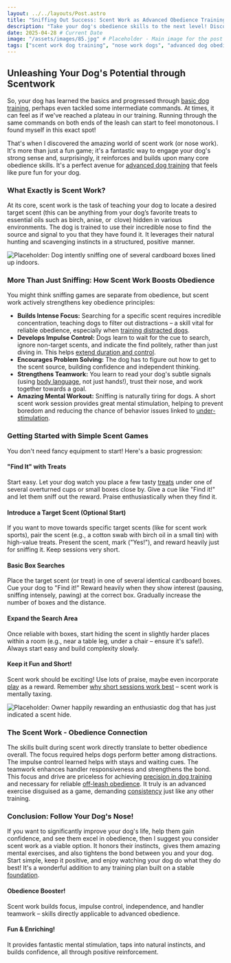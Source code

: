 ```yaml
---
layout: ../../layouts/Post.astro
title: "Sniffing Out Success: Scent Work as Advanced Obedience Training"
description: "Take your dog's obedience skills to the next level! Discover how scent work builds focus, impulse control, and teamwork, making it a fun and effective advanced exercise."
date: 2025-04-28 # Current Date
image: "/assets/images/85.jpg" # Placeholder - Main image for the post (e.g., Dog eagerly sniffing)
tags: ["scent work dog training", "nose work dogs", "advanced dog obedience", "dog enrichment activities", "canine scent detection", "positive dog training exercises", "dog focus training", "mental stimulation dogs"]
---
```


<h2 class="text-3xl font-bold text-slate-800 dark:text-slate-100 mb-6">Unleashing Your Dog's Potential through Scentwork</h2>

<p class="text-lg text-slate-600 dark:text-slate-300 mb-8">
    So, your dog has learned the basics and progressed through <a href="https://trainedtails.com/posts/basic-dog-training" target="_blank"  class="text-emerald-600 dark:text-emerald-400 hover:underline">basic dog training</a>, perhaps even tackled some intermediate commands. At times, it can feel as if we've reached a plateau in our training. Running through the same commands on both ends of the leash can start to feel monotonous. I found myself in this exact spot!
</p>
<p class="text-lg text-slate-600 dark:text-slate-300 mb-8">
    That's when I discovered the amazing world of scent work (or nose work). It's more than just a fun game; it's a fantastic way to engage your dog's strong sense and, surprisingly, it reinforces and builds upon many core obedience skills. It's a perfect avenue for <a href="https://trainedtails.com/posts/advanced-dog-training" target="_blank"  class="text-emerald-600 dark:text-emerald-400 hover:underline">advanced dog training</a> that feels like pure fun for your dog.
</p>

<h3 class="text-2xl font-semibold text-slate-800 dark:text-slate-100 mb-6">What Exactly is Scent Work?</h3>

<p class="text-lg text-slate-600 dark:text-slate-300 mb-8">
    At its core, scent work is the task of teaching your dog to locate a desired target scent (this can be anything from your dog’s favorite treats to essential oils such as birch, anise, or clove) hidden in various environments. The dog is trained to use their incredible nose to find the source and signal to you that they have found it. It leverages their natural hunting and scavenging instincts in a structured, positive manner.
</p>

<img src="/assets/images/86.jpg" alt="Placeholder: Dog intently sniffing one of several cardboard boxes lined up indoors." class="w-full h-auto rounded-xl my-8 shadow-lg" loading="lazy" />

<h3 class="text-2xl font-semibold text-slate-800 dark:text-slate-100 mb-4">More Than Just Sniffing: How Scent Work Boosts Obedience</h3>

<p class="text-lg text-slate-600 dark:text-slate-300 mb-4">
    You might think sniffing games are separate from obedience, but scent work actively strengthens key obedience principles:
</p>

<ul class="list-disc list-inside space-y-4 text-lg text-slate-600 dark:text-slate-300 mb-12 [&>li]:marker:text-slate-800 dark:[&>li]:marker:text-slate-100">
    <li>
        <strong class="font-semibold text-slate-800 dark:text-slate-100">Builds Intense Focus:</strong> Searching for a specific scent requires incredible concentration, teaching dogs to filter out distractions – a skill vital for reliable obedience, especially when <a href="https://trainedtails.com/posts/training-distracted-dogs" target="_blank"  class="text-emerald-600 dark:text-emerald-400 hover:underline">training distracted dogs</a>.
    </li>
    <li>
        <strong class="font-semibold text-slate-800 dark:text-slate-100">Develops Impulse Control:</strong> Dogs learn to wait for the cue to search, ignore non-target scents, and indicate the find politely, rather than just diving in. This helps <a href="https://trainedtails.com/posts/extend-command-duration" target="_blank"  class="text-emerald-600 dark:text-emerald-400 hover:underline">extend duration and control</a>.
    </li>
    <li>
        <strong class="font-semibold text-slate-800 dark:text-slate-100">Encourages Problem Solving:</strong> The dog has to figure out how to get to the scent source, building confidence and independent thinking.
    </li>
     <li>
        <strong class="font-semibold text-slate-800 dark:text-slate-100">Strengthens Teamwork:</strong> You learn to read your dog's subtle signals (using <a href="https://trainedtails.com/posts/hand-signals" target="_blank"  class="text-emerald-600 dark:text-emerald-400 hover:underline">body language</a>, not just hands!), trust their nose, and work together towards a goal.
    </li>
     <li>
        <strong class="font-semibold text-slate-800 dark:text-slate-100">Amazing Mental Workout:</strong> Sniffing is naturally tiring for dogs. A short scent work session provides great mental stimulation, helping to prevent boredom and reducing the chance of behavior issues linked to <a href="https://trainedtails.com/posts/avoiding-overtraining" target="_blank"  class="text-emerald-600 dark:text-emerald-400 hover:underline">under-stimulation</a>.
    </li>
</ul>

<h3 class="text-2xl font-semibold text-slate-800 dark:text-slate-100 mb-6">Getting Started with Simple Scent Games</h3>

<p class="text-lg text-slate-600 dark:text-slate-300 mb-4">
    You don't need fancy equipment to start! Here's a basic progression:
</p>

<div class="relative border-l-2 border-blue-300 dark:border-blue-700/50 ml-4 space-y-10 mb-12">
    <div class="relative pl-8">
        <div class="absolute w-8 h-8 bg-blue-500 dark:bg-blue-600 rounded-full flex items-center justify-center -left-4 ring-4 ring-white dark:ring-slate-900">
             <span class="font-bold text-white text-sm"></span>
        </div>
        <h4 class="text-xl font-semibold text-slate-800 dark:text-slate-100 mb-2">"Find It" with Treats</h4>
        <p class="text-lg text-slate-600 dark:text-slate-300">
            Start easy. Let your dog watch you place a few tasty <a href="https://trainedtails.com/posts/treats-and-rewards" target="_blank"  class="text-emerald-600 dark:text-emerald-400 hover:underline">treats</a> under one of several overturned cups or small boxes close by. Give a cue like "Find it!" and let them sniff out the reward. Praise enthusiastically when they find it.
        </p>
    </div>
    <div class="relative pl-8">
        <div class="absolute w-8 h-8 bg-blue-500 dark:bg-blue-600 rounded-full flex items-center justify-center -left-4 ring-4 ring-white dark:ring-slate-900">
             <span class="font-bold text-white text-sm"></span>
        </div>
        <h4 class="text-xl font-semibold text-slate-800 dark:text-slate-100 mb-2">Introduce a Target Scent (Optional Start)</h4>
        <p class="text-lg text-slate-600 dark:text-slate-300">
            If you want to move towards specific target scents (like for scent work sports), pair the scent (e.g., a cotton swab with birch oil in a small tin) with high-value treats. Present the scent, mark ("Yes!"), and reward heavily just for sniffing it. Keep sessions very short.
        </p>
    </div>
    <div class="relative pl-8">
        <div class="absolute w-8 h-8 bg-blue-500 dark:bg-blue-600 rounded-full flex items-center justify-center -left-4 ring-4 ring-white dark:ring-slate-900">
             <span class="font-bold text-white text-sm"></span>
        </div>
        <h4 class="text-xl font-semibold text-slate-800 dark:text-slate-100 mb-2">Basic Box Searches</h4>
        <p class="text-lg text-slate-600 dark:text-slate-300">
            Place the target scent (or treat) in one of several identical cardboard boxes. Cue your dog to "Find it!" Reward heavily when they show interest (pausing, sniffing intensely, pawing) at the correct box. Gradually increase the number of boxes and the distance.
        </p>
    </div>
    <div class="relative pl-8">
        <div class="absolute w-8 h-8 bg-blue-500 dark:bg-blue-600 rounded-full flex items-center justify-center -left-4 ring-4 ring-white dark:ring-slate-900">
             <span class="font-bold text-white text-sm"></span>
        </div>
        <h4 class="text-xl font-semibold text-slate-800 dark:text-slate-100 mb-2">Expand the Search Area</h4>
        <p class="text-lg text-slate-600 dark:text-slate-300">
            Once reliable with boxes, start hiding the scent in slightly harder places within a room (e.g., near a table leg, under a chair – ensure it's safe!). Always start easy and build complexity slowly.
        </p>
    </div>
     <div class="relative pl-8">
        <div class="absolute w-8 h-8 bg-blue-500 dark:bg-blue-600 rounded-full flex items-center justify-center -left-4 ring-4 ring-white dark:ring-slate-900">
             <span class="font-bold text-white text-sm"></span>
        </div>
        <h4 class="text-xl font-semibold text-slate-800 dark:text-slate-100 mb-2">Keep it Fun and Short!</h4>
        <p class="text-lg text-slate-600 dark:text-slate-300">
            Scent work should be exciting! Use lots of praise, maybe even incorporate <a href="https://trainedtails.com/posts/playtime-in-training" target="_blank"  class="text-emerald-600 dark:text-emerald-400 hover:underline">play</a> as a reward. Remember <a href="https://trainedtails.com/posts/why-short-sessions-work-best" target="_blank"  class="text-emerald-600 dark:text-emerald-400 hover:underline">why short sessions work best</a> – scent work is mentally taxing.
        </p>
    </div>
</div>

<img src="/assets/images/87.jpg" alt="Placeholder: Owner happily rewarding an enthusiastic dog that has just indicated a scent hide." class="w-full h-auto rounded-xl my-8 shadow-lg" loading="lazy" />

<h3 class="text-2xl font-semibold text-slate-800 dark:text-slate-100 mb-6">The Scent Work - Obedience Connection</h3>

<p class="text-lg text-slate-600 dark:text-slate-300 mb-8">
    The skills built during scent work directly translate to better obedience overall. The focus required helps dogs perform better among  distractions. The impulse control learned helps with stays and waiting cues. The teamwork enhances handler responsiveness and strengthens the bond. This focus and drive are priceless for achieving <a href="https://trainedtails.com/posts/precision-in-dog-training" target="_blank"  class="text-emerald-600 dark:text-emerald-400 hover:underline">precision in dog training</a> and necessary for reliable <a href="https://trainedtails.com/posts/off-leash-obedience-tips" target="_blank"  class="text-emerald-600 dark:text-emerald-400 hover:underline">off-leash obedience</a>. It truly is an advanced exercise disguised as a game, demanding <a href="https://trainedtails.com/posts/consistency-matters" target="_blank"  class="text-emerald-600 dark:text-emerald-400 hover:underline">consistency</a> just like any other training.
</p>

<h3 class="text-2xl font-semibold text-slate-800 dark:text-slate-100 mb-6">Conclusion: Follow Your Dog's Nose!</h3>

<p class="text-lg text-slate-600 dark:text-slate-300 mb-8">
    If you want to significantly improve your dog's life, help them gain confidence, and see them excel in obedience, then I suggest you consider scent work as a viable option. It honors their instincts, gives them amazing mental exercises, and also tightens the bond between you and your dog. Start simple, keep it positive, and enjoy watching your dog do what they do best! It's a wonderful addition to any training plan built on a stable <a href="https://trainedtails.com/posts/basic-dog-training" target="_blank"  class="text-emerald-600 dark:text-emerald-400 hover:underline">foundation</a>.
</p>

<div class="grid grid-cols-1 md:grid-cols-2 gap-8 mt-12 not-prose">
    <div class="p-6 rounded-lg border-l-4 border-blue-500 bg-blue-50 dark:bg-slate-800 dark:border-blue-700">
        <h4 class="text-xl font-bold text-blue-700 dark:text-blue-300 mb-2">Obedience Booster!</h4>
        <p class="text-slate-600 dark:text-slate-300">Scent work builds focus, impulse control, independence, and handler teamwork – skills directly applicable to advanced obedience.</p>
    </div>
    <div class="p-6 rounded-lg border-l-4 border-green-500 bg-green-50 dark:bg-slate-800 dark:border-green-700">
        <h4 class="text-xl font-bold text-green-700 dark:text-green-300 mb-2">Fun & Enriching!</h4>
        <p class="text-slate-600 dark:text-slate-300">It provides fantastic mental stimulation, taps into natural instincts, and builds confidence, all through positive reinforcement.</p>
    </div>
</div>